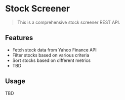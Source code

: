 # Stock Screener

> This is a comprehensive stock screener REST API.

## Features

- Fetch stock data from Yahoo Finance API
- Filter stocks based on various criteria
- Sort stocks based on different metrics
- TBD

## Usage

TBD
